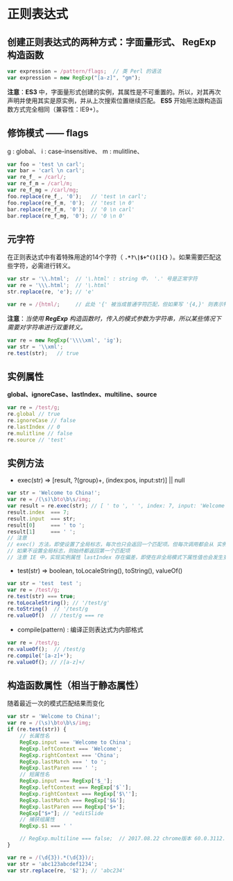 

# 正则表达式

## 创建正则表达式的两种方式：字面量形式、 **RegExp** 构造函数

```js
var expression = /pattern/flags;  // 类 Perl 的语法
var expression = new RegExp("[a-z]", "gm");
```

**注意**：**ES3** 中，字面量形式创建的实例，其属性是不可重置的。所以，对其再次声明并使用其实是原实例，并从上次搜索位置继续匹配。
**ES5** 开始用法跟构造函数方式完全相同（兼容性：IE9+）。

## 修饰模式 —— flags

g : global、 i : case-insensitive、 m : mulitline、

```js
var foo = 'test \n carl';
var bar = 'carl \n carl';
var re_f_ = /carl/;
var re_f_m = /carl/m;
var re_f_mg = /carl/mg;
foo.replace(re_f_, '0');   // 'test \n carl';
foo.replace(re_f_m, '0');  // 'test \n 0'
bar.replace(re_f_m, '0');  // '0 \n carl'
bar.replace(re_f_mg, '0'); // '0 \n 0'
```

## **元字符**

在正则表达式中有着特殊用途的14个字符（ **`.*?\|$+^()[]{}`** ）。如果需要匹配这些字符，必需进行转义。

```js
var str = '\\.html';  // '\.html' : string 中， '.' 号是正常字符
var re = '\\\.html';  // '\.html'
str.replace(re, 'e'); // 'e'

var re = /{html/;     // 此处 '{' 被当成普通字符匹配，但如果写 '{4,}' 则表示特俗用途：最少四个量
```

**注意**：*当使用 **RegExp** 构造函数时，传入的模式参数为字符串，所以某些情况下需要对字符串进行双重转义。*

```js
var re = new RegExp('\\\\xml', 'ig');
var str = '\\xml';
re.test(str);   // true
```

## 实例属性

**global、ignoreCase、lastIndex、multiline、source**

```js
var re = /test/g;
re.global // true
re.ignoreCase // false
re.lastIndex // 0
re.mulitline // false
re.source // 'test'
```

## 实例方法

- exec(str) => [result, ?(group)+, (index:pos, input:str)] || null

```js
var str = 'Welcome to China!';
var re = /(\s)\bto\b\s/img;
var result = re.exec(str); // [ ' to ', ' ', index: 7, input: 'Welcome to China!' ]
result.index  === 7;
result.input  === str;
result[0]     === ' to ';
result[1]     === ' ';
// 注意
// exec() 方法，即使设置了全局标志，每次也只会返回一个匹配项。但每次调用都会从 实例属性的 lastIndex 位置开始
// 如果不设置全局标志，则始终都返回第一个匹配项
// 注意 IE 中，实现实例属性 lastIndex 存在偏差，即使在非全局模式下属性值也会发生变化
```

- test(str) => boolean, toLocaleString(), toString(), valueOf()

```js
var str = 'test  test ';
var re = /test/g;
re.test(str) === true;
re.toLocaleString(); // '/test/g'
re.toString()  // '/test/g
re.valueOf()  // /test/g === re
```

- compile(pattern) : 编译正则表达式为内部格式

```js
var re = /test/g;
re.valueOf();  // /test/g
re.compile('[a-z]+');
re.valueOf(); // /[a-z]+/
```

## 构造函数属性（相当于静态属性）

随着最近一次的模式匹配结果而变化

```js
var str = 'Welcome to China!';
var re = /(\s)\bto\b\s/img;
if (re.test(str)) {
    // 长属性名
    RegExp.input === 'Welcome to China';
    RegExp.leftContext === 'Welcome';
    RegExp.rightContext === 'China';
    RegExp.lastMatch === ' to ';
    RegExp.lastParen === ' ';
    // 短属性名
    RegExp.input === RegExp['$_'];
    RegExp.leftContext === RegExp['$`'];
    RegExp.rightContext === RegExp['$\''];
    RegExp.lastMatch === RegExp['$&'];
    RegExp.lastParen === RegExp['$+'];
    RegExp["$+"]; // "editSlide
    // 捕获组属性
    RegExp.$1 === ' '

    // RegExp.multiline === false;  // 2017.08.22 chrome版本 60.0.3112.101 => undefined
}
```

```js
var re = /(\d{3}).*(\d{3})/;
var str = 'abc123abcdef1234';
var str.replace(re, '$2'); // 'abc234'
```

